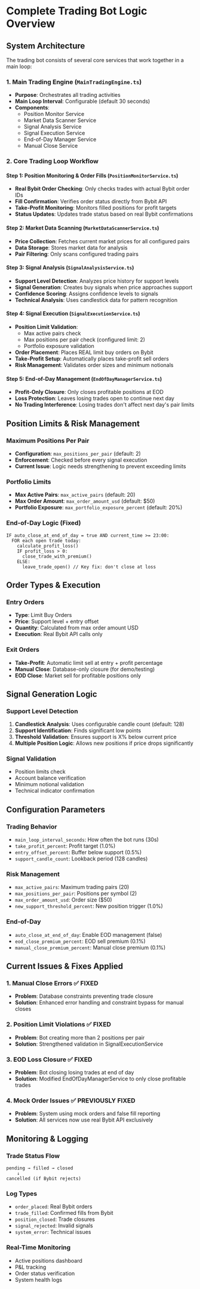 
# Complete Trading Bot Logic Overview

## System Architecture

The trading bot consists of several core services that work together in a main loop:

### 1. Main Trading Engine (`MainTradingEngine.ts`)
- **Purpose**: Orchestrates all trading activities
- **Main Loop Interval**: Configurable (default 30 seconds)
- **Components**:
  - Position Monitor Service
  - Market Data Scanner Service  
  - Signal Analysis Service
  - Signal Execution Service
  - End-of-Day Manager Service
  - Manual Close Service

### 2. Core Trading Loop Workflow

#### Step 1: Position Monitoring & Order Fills (`PositionMonitorService.ts`)
- **Real Bybit Order Checking**: Only checks trades with actual Bybit order IDs
- **Fill Confirmation**: Verifies order status directly from Bybit API
- **Take-Profit Monitoring**: Monitors filled positions for profit targets
- **Status Updates**: Updates trade status based on real Bybit confirmations

#### Step 2: Market Data Scanning (`MarketDataScannerService.ts`)
- **Price Collection**: Fetches current market prices for all configured pairs
- **Data Storage**: Stores market data for analysis
- **Pair Filtering**: Only scans configured trading pairs

#### Step 3: Signal Analysis (`SignalAnalysisService.ts`)
- **Support Level Detection**: Analyzes price history for support levels
- **Signal Generation**: Creates buy signals when price approaches support
- **Confidence Scoring**: Assigns confidence levels to signals
- **Technical Analysis**: Uses candlestick data for pattern recognition

#### Step 4: Signal Execution (`SignalExecutionService.ts`)
- **Position Limit Validation**: 
  - Max active pairs check
  - Max positions per pair check (configured limit: 2)
  - Portfolio exposure validation
- **Order Placement**: Places REAL limit buy orders on Bybit
- **Take-Profit Setup**: Automatically places take-profit sell orders
- **Risk Management**: Validates order sizes and minimum notionals

#### Step 5: End-of-Day Management (`EndOfDayManagerService.ts`)
- **Profit-Only Closure**: Only closes profitable positions at EOD
- **Loss Protection**: Leaves losing trades open to continue next day
- **No Trading Interference**: Losing trades don't affect next day's pair limits

## Position Limits & Risk Management

### Maximum Positions Per Pair
- **Configuration**: `max_positions_per_pair` (default: 2)
- **Enforcement**: Checked before every signal execution
- **Current Issue**: Logic needs strengthening to prevent exceeding limits

### Portfolio Limits
- **Max Active Pairs**: `max_active_pairs` (default: 20)
- **Max Order Amount**: `max_order_amount_usd` (default: $50)
- **Portfolio Exposure**: `max_portfolio_exposure_percent` (default: 20%)

### End-of-Day Logic (Fixed)
```
IF auto_close_at_end_of_day = true AND current_time >= 23:00:
  FOR each open trade today:
    calculate_profit_loss()
    IF profit_loss > 0:
      close_trade_with_premium()
    ELSE:
      leave_trade_open() // Key fix: don't close at loss
```

## Order Types & Execution

### Entry Orders
- **Type**: Limit Buy Orders
- **Price**: Support level + entry offset
- **Quantity**: Calculated from max order amount USD
- **Execution**: Real Bybit API calls only

### Exit Orders  
- **Take-Profit**: Automatic limit sell at entry + profit percentage
- **Manual Close**: Database-only closure (for demo/testing)
- **EOD Close**: Market sell for profitable positions only

## Signal Generation Logic

### Support Level Detection
1. **Candlestick Analysis**: Uses configurable candle count (default: 128)
2. **Support Identification**: Finds significant low points
3. **Threshold Validation**: Ensures support is X% below current price
4. **Multiple Position Logic**: Allows new positions if price drops significantly

### Signal Validation
- Position limits check
- Account balance verification
- Minimum notional validation
- Technical indicator confirmation

## Configuration Parameters

### Trading Behavior
- `main_loop_interval_seconds`: How often the bot runs (30s)
- `take_profit_percent`: Profit target (1.0%)
- `entry_offset_percent`: Buffer below support (0.5%)
- `support_candle_count`: Lookback period (128 candles)

### Risk Management  
- `max_active_pairs`: Maximum trading pairs (20)
- `max_positions_per_pair`: Positions per symbol (2)
- `max_order_amount_usd`: Order size ($50)
- `new_support_threshold_percent`: New position trigger (1.0%)

### End-of-Day
- `auto_close_at_end_of_day`: Enable EOD management (false)
- `eod_close_premium_percent`: EOD sell premium (0.1%)
- `manual_close_premium_percent`: Manual close premium (0.1%)

## Current Issues & Fixes Applied

### 1. Manual Close Errors ✅ FIXED
- **Problem**: Database constraints preventing trade closure
- **Solution**: Enhanced error handling and constraint bypass for manual closes

### 2. Position Limit Violations ✅ FIXED  
- **Problem**: Bot creating more than 2 positions per pair
- **Solution**: Strengthened validation in SignalExecutionService

### 3. EOD Loss Closure ✅ FIXED
- **Problem**: Bot closing losing trades at end of day
- **Solution**: Modified EndOfDayManagerService to only close profitable trades

### 4. Mock Order Issues ✅ PREVIOUSLY FIXED
- **Problem**: System using mock orders and false fill reporting
- **Solution**: All services now use real Bybit API exclusively

## Monitoring & Logging

### Trade Status Flow
```
pending → filled → closed
    ↓
cancelled (if Bybit rejects)
```

### Log Types
- `order_placed`: Real Bybit orders
- `trade_filled`: Confirmed fills from Bybit
- `position_closed`: Trade closures
- `signal_rejected`: Invalid signals
- `system_error`: Technical issues

### Real-Time Monitoring
- Active positions dashboard
- P&L tracking
- Order status verification
- System health logs
